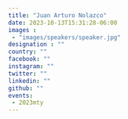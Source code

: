 ```yaml
---
title: "Juan Arturo Nolazco"
date: 2023-10-13T15:31:28-06:00
images : 
 - "images/speakers/speaker.jpg"
designation : ""
country: ""
facebook: ""
instagram: ""
twitter: ""
linkedin: ""
github: ""
events: 
 - 2023mty
---
```

